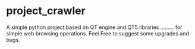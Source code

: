 # project_crawler
A simple python project based on QT engine and QT5 libraries ......... for simple web browsing operations.
Feel Free to suggest some upgrades and bugs.
